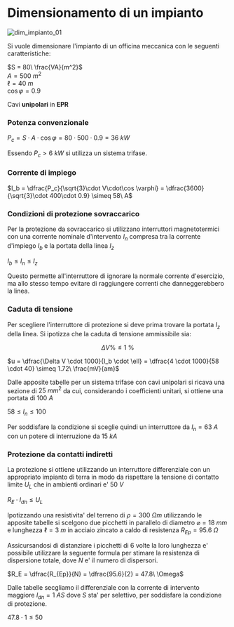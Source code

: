# Dimensionamento di un impianto  

![dim_impianto_01](https://github.com/user-attachments/assets/92da6f22-7ef2-4c4a-ad4b-9d77fe345944)  

Si vuole dimensionare l'impianto di un officina meccanica con le seguenti caratteristiche:  

$S = 80\ \frac{VA}{m^2}$  
$A = 500\ m^2$  
$\ell = 40\ m$  
$\cos \varphi = 0.9$  

Cavi **unipolari** in **EPR**

### Potenza convenzionale  

$P_c = S \cdot A \cdot \cos \varphi = 80 \cdot 500 \cdot 0.9 = 36\ kW$  

Essendo $P_c > 6\ kW$ si utilizza un sistema trifase.  

### Corrente di impiego  

$I_b = \dfrac{P_c}{\sqrt{3}\cdot V\cdot\cos \varphi} = \dfrac{3600}{\sqrt{3}\cdot 400\cdot 0.9} \simeq 58\ A$  

### Condizioni di protezione sovraccarico  

Per la protezione da sovraccarico si utilizzano interruttori magnetotermici con una corrente nominale d'intervento $I_n$ compresa tra la corrente d'impiego $I_b$ e la portata della linea $I_z$  

$I_b \le I_n \le I_z$  

Questo permette all'interruttore di ignorare la normale corrente d'esercizio, ma allo stesso tempo evitare di raggiungere correnti che danneggerebbero la linea.  

### Caduta di tensione  

Per scegliere l'interruttore di protezione si deve prima trovare la portata $I_z$ della linea. Si ipotizza che la caduta di tensione ammissibile sia:  

```math
\Delta V \% \le 1\ \%
```

$u = \dfrac{\Delta V \cdot 1000}{I_b \cdot \ell} = \dfrac{4 \cdot 1000}{58 \cdot 40} \simeq 1.72\ \frac{mV}{am}$  

Dalle apposite tabelle per un sistema trifase con cavi unipolari si ricava una sezione di $25\ mm^2$ da cui, considerando i coefficienti unitari, si ottiene una portata di $100\ A$  

$58 \le I_n \le 100$  

Per soddisfare la condizione si sceglie quindi un interruttore da $I_n = 63\ A$ con un potere di interruzione da $15\ kA$  

### Protezione da contatti indiretti  

La protezione si ottiene utilizzando un interruttore differenziale con un appropriato impianto di terra in modo da rispettare la tensione di contatto limite $U_L$ che in ambienti ordinari e' $50\ V$  

$R_E \cdot I_{dn} \le U_L$  

Ipotizzando una resistivita' del terreno di $\rho = 300\ \Omega m$ utilizzando le apposite tabelle si scelgono due picchetti in parallelo di diametro $\varnothing = 18\ mm$ e lunghezza $\ell = 3\ m$ in acciaio zincato a caldo di resistenza $R_{Ep} = 95.6\ \Omega$  

Assicursandosi di distanziare i picchetti di $6$ volte la loro lunghezza e' possibile utilizzare la seguente formula per stimare la resistenza di dispersione totale, dove $N$ e' il numero di dispersori.  

$R_E = \dfrac{R_{Ep}}{N} = \dfrac{95.6}{2} = 47.8\ \Omega$  

Dalle tabelle secgliamo il differenziale con la corrente di intervento maggiore $I_{dn} = 1\ AS$ dove $S$ sta' per selettivo, per soddisfare la condizione di protezione.  

$47.8 \cdot 1 \le 50$  

